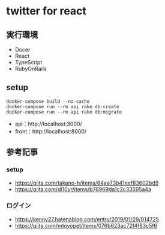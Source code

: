 # twitter for react

## 実行環境
- Docer
- React
- TypeScript
- RubyOnRails

## setup
```
docker-compose build --no-cache
docker-compose run --rm api rake db:create 
docker-compose run --rm api rake db:migrate
```

- api：http://localhost:3000/
- front：http://localhost:8000/

## 参考記事
### setup
- https://qiita.com/takano-h/items/84ae73b41eef83602bd9
- https://qiita.com/dl10yr/items/b76969da1c2c33595a4a

### ログイン
- https://kenny27.hatenablog.com/entry/2019/01/29/014725
- https://qiita.com/mtoyopet/items/076b623ac72f4f83c5f6